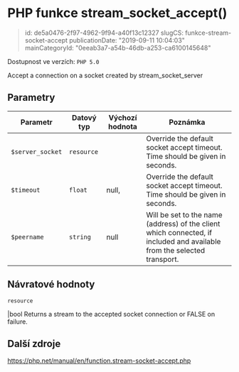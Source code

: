 PHP funkce stream_socket_accept()
================================

> id: de5a0476-2f97-4962-9f94-a40f13c12327
> slugCS: funkce-stream-socket-accept
> publicationDate: "2019-09-11 10:04:03"
> mainCategoryId: "0eeab3a7-a54b-46db-a253-ca6100145648"

Dostupnost ve verzích: `PHP 5.0`

Accept a connection on a socket created by <function>stream_socket_server</function>


Parametry
--------------

| Parametr | Datový typ | Výchozí hodnota | Poznámka |
|-----|-----|-----|-----|
| `$server_socket` | `resource` |  | Override the default socket accept timeout. Time should be given in seconds. |
| `$timeout` | `float` | null, | Override the default socket accept timeout. Time should be given in seconds. |
| `$peername` | `string` | null | Will be set to the name (address) of the client which connected, if included and available from the selected transport. |


Návratové hodnoty
----------------

`resource`

|bool Returns a stream to the accepted socket connection or FALSE on failure.

Další zdroje
------------

https://php.net/manual/en/function.stream-socket-accept.php
